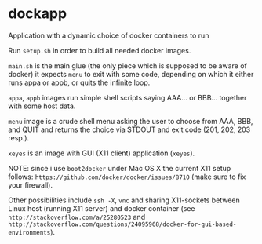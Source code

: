 # dockapp
Application with a dynamic choice of docker containers to run 

Run `setup.sh` in order to build all needed docker images.

`main.sh` is the main glue (the only piece which is supposed to be aware of docker) it expects `menu` to exit with some code, 
depending on which it either runs appa or appb, or quits the infinite loop.

`appa`, `appb` images run simple shell scripts saying AAA... or BBB... together with some host data.

`menu` image is a crude shell menu asking the user to choose from AAA, BBB, and QUIT and returns the choice via STDOUT and exit code (201, 202, 203 resp.).

`xeyes` is an image with GUI (X11 client) application (`xeyes`).

NOTE: since i use `boot2docker` under Mac OS X the current X11 setup
follows: `https://github.com/docker/docker/issues/8710` (make sure to
fix your firewall).

Other possibilities include `ssh -X`, `vnc` and sharing X11-sockets
between Linux host (running X11 server) and docker container (see
`http://stackoverflow.com/a/25280523` and
`http://stackoverflow.com/questions/24095968/docker-for-gui-based-environments`).

